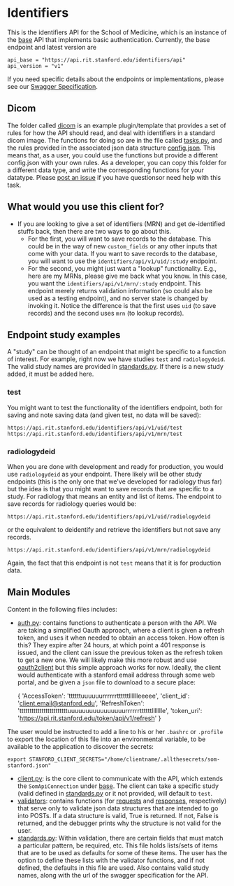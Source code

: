 # Identifiers

This is the identifiers API for the School of Medicine, which is an instance of the [base](../base) API that implements basic authentication. Currently, the base endpoint and latest version are 

```      
api_base = "https://api.rit.stanford.edu/identifiers/api"
api_version = "v1"

```

If you need specific details about the endpoints or implementations, please see our [Swagger Specification](https://app.swaggerhub.com/api/susanweber/UID/1.0.0).

## Dicom
The folder called [dicom](dicom) is an example plugin/template that provides a set of rules for how the API should read, and deal with identifiers in a standard dicom image. The functions for doing so are in the file called [tasks.py](dicom/tasks.py), and the rules provided in the associated json data structure [config.json](dicom/config.json). This means that, as a user, you could use the functions but provide a different config.json with your own rules. As a developer, you can copy this folder for a different data type, and write the corresponding functions for your datatype. Please [post an issue](https://www.github.com/vsoch/som/issues) if you have questionsor need help with this task.


## What would you use this client for?
- If you are looking to give a set of identifiers (MRN) and get de-identified stuffs back, then there are two ways to go about this. 
  - For the first, you will want to save records to the database. This could be in the way of new `custom_fields` or any other inputs that come with your data. If you want to save records to the database, you will want to use the `identifiers/api/v1/uid/:study` endpoint.
  - For the second, you might just want a "lookup" functionality. E.g., here are my MRNs, please give me back what you know. In this case, you want the `identifiers/api/v1/mrn/:study` endpoint. This endpoint merely returns validation information (so could also be used as a testing endpoint), and no server state is changed by invoking it. Notice the difference is that the first uses `uid` (to save records) and the second uses `mrn` (to lookup records).

## Endpoint study examples
A "study" can be thought of an endpoint that might be specific to a function of interest. For example, right now we have studies `test` and `radiologydeid`. The valid study names are provided in [standards.py](standards.py). If there is a new study added, it must be added here.


### test
You might want to test the functionality of the identifiers endpoint, both for saving and note saving data (and given test, no data will be saved):

```
https://api.rit.stanford.edu/identifiers/api/v1/uid/test 
https://api.rit.stanford.edu/identifiers/api/v1/mrn/test
```

### radiologydeid
When you are done with development and ready for production, you would use `radiologydeid` as your endpoint. There likely will be other study endpoints (this is the only one that we've developed for radiology thus far) but the idea is that you might want to save records that are specific to a study. For radiology that means an entity and list of items. The endpoint to save records for radiology queries would be:

```
https://api.rit.stanford.edu/identifiers/api/v1/uid/radiologydeid 
```

or the equivalent to deidentify and retrieve the identifiers but not save any records.

```
https://api.rit.stanford.edu/identifiers/api/v1/mrn/radiologydeid 
```

Again, the fact that this endpoint is not `test` means that it is for production data.


## Main Modules
Content in the following files includes:

- [auth.py](auth.py): contains functions to authenticate a person with the API. We are taking a simplified Oauth approach, where a client is given a refresh token, and uses it when needed to obtain an access token. How often is this? They expire after 24 hours, at which point a 401 response is issued, and the client can issue the previous token as the refresh token to get a new one. We will likely make this more robust and use [oauth2client](https://oauth2client.readthedocs.io) but this simple approach works for now. Ideally, the client would authenticate with a stanford email address through some web portal, and be given a `json` file to download to a secure place:
 
     {
      'AccessToken': 'ttttttuuuuuurrrrrrttttttlllllleeeee',
      'client_id': 'client.email@stanford.edu',
      'RefreshToken': 'ttttttttttttttttttttttttuuuuuuuuuuuuuuuurrrrrrttttttllllllle',
      'token_uri': 'https://api.rit.stanford.edu/token/api/v1/refresh'
     }

The user would be instructed to add a line to his or her `.bashrc` or `.profile` to export the location of this file into an environmental variable, to be available to the application to discover the secrets:

```
export STANFORD_CLIENT_SECRETS="/home/clientname/.allthesecrets/som-stanford.json"
```

- [client.py](client.py): is the core client to communicate with the API, which extends the `SomApiConnection` under [base](../base). The client can take a specific study (valid defined in [standards.py](standards.py) or it not provided, will default to `test`.
- [validators](validators): contains functions (for [requests](validators/requests.py) and [responses](validators/responses.py), respectively) that serve only to validate json data structures that are intended to go into POSTs. If a data structure is valid, True is returned. If not, False is returned, and the debugger prints why the structure is not valid for the user.
- [standards.py](standards.py): Within validation, there are certain fields that must match a particular pattern, be required, etc. This file holds lists/sets of items that are to be used as defaults for some of these items. The user has the option to define these lists with the validator functions, and if not defined, the defaults in this file are used. Also contains valid study names, along with the url of the swagger specification for the API.

